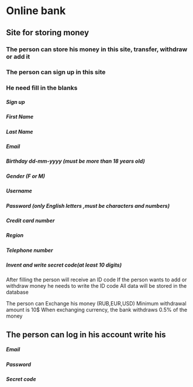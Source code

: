# Online bank

## Site for storing money
### The person can store his money in this site, transfer, withdraw or add it
### The person can sign up in this site 
### He need fill in the blanks 
##### Sign up
##### First Name
##### Last Name 
##### Email
##### Birthday  dd-mm-yyyy (must be more than 18 years old)
##### Gender (F or M)
##### Username 
##### Password (only English letters ,must be characters and numbers)
##### Credit card number
##### Region 
##### Telephone number
##### Invent and write secret code(at least 10 digits)

Аfter filling the person will receive an ID code
If the person wants to add  or withdraw  money he needs to write the ID code
Аll data will be stored in the database
 
The person can Exchange his money (RUB,EUR,USD)
Minimum withdrawal amount is 10$
When exchanging currency, the bank withdraws 0.5% of the money

## The person can log in his account write his
##### Email
##### Password 
##### Secret code


